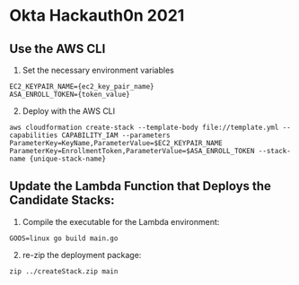 # Okta Hackauth0n 2021

## Use the AWS CLI

1. Set the necessary environment variables
```shell
EC2_KEYPAIR_NAME={ec2_key_pair_name}
ASA_ENROLL_TOKEN={token_value}
```

2. Deploy with the AWS CLI
```shell
aws cloudformation create-stack --template-body file://template.yml --capabilities CAPABILITY_IAM --parameters ParameterKey=KeyName,ParameterValue=$EC2_KEYPAIR_NAME ParameterKey=EnrollmentToken,ParameterValue=$ASA_ENROLL_TOKEN --stack-name {unique-stack-name}
```

## Update the Lambda Function that Deploys the Candidate Stacks:

1. Compile the executable for the Lambda environment: 
```shell
GOOS=linux go build main.go
```

2. re-zip the deployment package:
```shell
zip ../createStack.zip main
```
